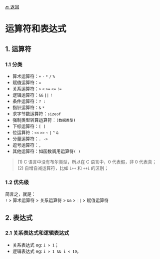 [🔙 返回](../README.md)

# 运算符和表达式
## 1. 运算符
### 1.1 分类
  - 算术运算符：`+` `-` `*` `/` `%`
  - 赋值运算符：`=`
  - 关系运算符：`>` `<` `>=` `<=` `!=`
  - 逻辑运算符：`&&` `||` `!`
  - 条件运算符：`? :`
  - 指针运算符：`&` `*`
  - 求字节数运算符：`sizeof`
  - 强制类型转算运算符：`(数据类型)`
  - 下标运算符：`[ ]`
  - 位运算符：`<<` `>>` `~` `|` `^` `&`
  - 分量运算符：`. ->`
  - 逗号运算符：`,`
  - 其他运算符：如函数调用运算符`( )`

  > (1) C 语言中没有布尔类型，所以在 C 语言中，0 代表假，非 0 代表真；
  > (2) 自增自减运算符，比如 `i++` 和 `++i` 的区别；

### 1.2 优先级
  简言之，就是：<br>
  `!` > 算术运算符 > 关系运算符 > `&&` > `||` > 赋值运算符

## 2. 表达式
### 2.1 关系表达式和逻辑表达式
  - 关系表达式
    eg: `i > 1`；
  - 逻辑表达式
    eg: `i > 1 && i < 10`。
